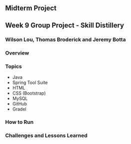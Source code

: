 ## Midterm Project
## Week 9 Group Project - Skill Distillery
### Wilson Lou, Thomas Broderick and Jeremy Botta

### Overview


### Topics
* Java
* Spring Tool Suite
* HTML
* CSS (Bootstrap)
* MySQL
* GitHub
* Gradel

### How to Run


### Challenges and Lessons Learned
